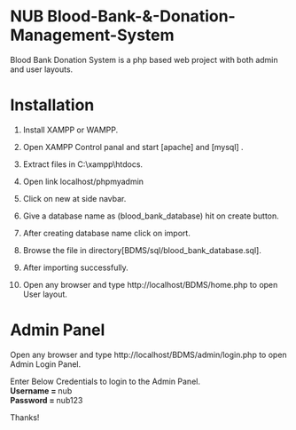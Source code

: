 # NUB Blood-Bank-&-Donation-Management-System

Blood Bank Donation System is a php based web project with both admin and user layouts.

# Installation

1. Install XAMPP or WAMPP.

2. Open XAMPP Control panal and start [apache] and [mysql] .
     
3. Extract files in C:\xampp\htdocs.

4. Open link localhost/phpmyadmin

5. Click on new at side navbar.

6. Give a database name as (blood_bank_database) hit on create button.

7. After creating database name click on import.

8. Browse the file in directory[BDMS/sql/blood_bank_database.sql].

9. After importing successfully.

10. Open any browser and type http://localhost/BDMS/home.php to open User layout.
     
# Admin Panel
   Open any browser and type http://localhost/BDMS/admin/login.php to open Admin Login Panel.
   
   Enter Below Credentials to login to the Admin Panel.<br>
   <b> Username = </b> nub <br>
   <b>Password = </b> nub123 <br>
   
Thanks!
   
